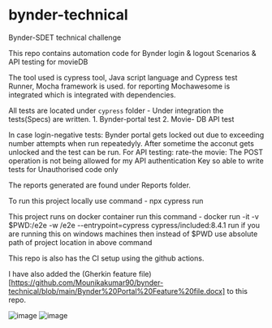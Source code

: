 # bynder-technical
Bynder-SDET technical challenge

This repo contains automation code for Bynder login & logout Scenarios & API testing for movieDB

The tool used is cypress tool, Java script language and Cypress test Runner, Mocha framework is used.
for reporting Mochawesome is integrated which is integrated with dependencies.

All tests are located under `cypress` folder - Under integration the tests(Specs) are written. 1. Bynder-portal test 2. Movie- DB API test

In case login-negative tests:
Bynder portal gets locked out due to exceeding number attempts when run repeatedyly. After sometime the acconut gets unlocked and the test can be run. 
For API testing:
rate-the movie: The POST operation is not being allowed for my API authentication Key so able to write tests for Unauthorised code only


The reports generated are found under Reports folder.

To run this project locally use command - npx cypress run 

This project runs on docker container run this command - docker run -it -v $PWD:/e2e -w /e2e --entrypoint=cypress cypress/included:8.4.1 run
if you are running this on windows machines then instead of $PWD use absolute path of project location in above command

This repo is also has the CI setup using the github actions.

I have also added the (Gherkin feature file)[https://github.com/Mounikakumar90/bynder-technical/blob/main/Bynder%20Portal%20Feature%20file.docx] to this repo.


![image](https://user-images.githubusercontent.com/17241493/135956997-57ee3e02-4e3d-418f-97ff-941e816db4b3.png)
![image](https://user-images.githubusercontent.com/17241493/135957291-e2f8026c-0712-4324-b3f0-83654f83e41f.png)


